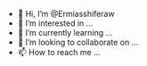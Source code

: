- 👋 Hi, I’m @Ermiasshiferaw
- 👀 I’m interested in ...
- 🌱 I’m currently learning ...
- 💞️ I’m looking to collaborate on ...
- 📫 How to reach me ...

<!---
Ermiasshiferaw/Ermiasshiferaw is a ✨ special ✨ repository because its `README.md` (this file) appears on your GitHub profile.
You can click the Preview link to take a look at your changes.
--->
